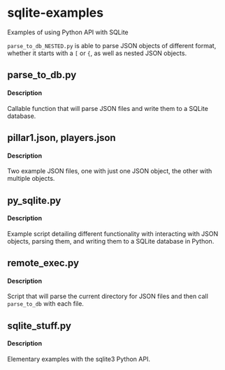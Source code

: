 # sqlite-examples
Examples of using Python API with SQLite 

`parse_to_db_NESTED.py` is able to parse JSON objects of different format, whether it starts with a `[` or `{`, as well as nested JSON objects.  

## parse_to_db.py
#### Description
Callable function that will parse JSON files and write them to a SQLite database.

## pillar1.json, players.json
#### Description
Two example JSON files, one with just one JSON object, the other with multiple objects.

## py_sqlite.py
#### Description
Example script detailing different functionality with interacting with JSON objects, parsing them, and writing them to a SQLite database in Python.

## remote_exec.py
#### Description
Script that will parse the current directory for JSON files and then call `parse_to_db` with each file.

## sqlite_stuff.py
#### Description
Elementary examples with the sqlite3 Python API.